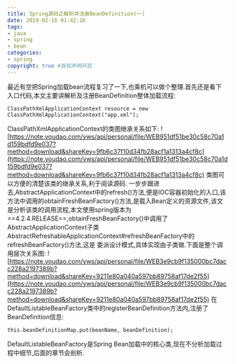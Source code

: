 ```yaml
---
title: Spring源码之解析并注册BeanDefinition(一)
date: 2019-02-16 01:42:16
tags:
- java
- spring
- bean
categories:
- spring   
copyright: true #版权声明开启        
---
```

最近有空把Spring加载bean流程复习了一下,也乘机可以做个整理.首先还是看下入口代码,本文主要讲解析及注册BeanDefinition整体加载流程:
```
ClassPathXmlApplicationContext resource = new ClassPathXmlApplicationContext("app.xml");
```
ClassPathXmlApplicationContext的类图继承关系如下:
![https://note.youdao.com/yws/api/personal/file/WEB951df51be30c58c70a1d159bdfd9e037?method=download&shareKey=9fb6c37f10d34fb28acf1a1313a4cf8c](https://note.youdao.com/yws/api/personal/file/WEB951df51be30c58c70a1d159bdfd9e037?method=download&shareKey=9fb6c37f10d34fb28acf1a1313a4cf8c)
类图可以方便的清楚该类的继承关系,利于阅读源码.
一步步跟进去,AbstractApplicationContext中的refresh()方法,便是IOC容器初始化的入口,该方法中调用的obtainFreshBeanFactory()方法,是载入Bean定义的资源文件,该文是分析该类的调用流程,本文使用spring版本为==4.2.4.RELEASE==,obtainFreshBeanFactory()中调用了AbstractApplicationContext子类AbstractRefreshableApplicationContext#refreshBeanFactory中的refreshBeanFactory()方法,这是
委派设计模式,具体实现由子类做.下面是整个调用层次关系图:
![https://note.youdao.com/yws/api/personal/file/WEB3e9cb9f135000bc7dacc228a2197389b?method=download&shareKey=9211e80a040a597bb89758af17de2f55](https://note.youdao.com/yws/api/personal/file/WEB3e9cb9f135000bc7dacc228a2197389b?method=download&shareKey=9211e80a040a597bb89758af17de2f55)
在DefaultListableBeanFactory类中的registerBeanDefinition方法内,注册了BeanDefinition信息:
```
this.beanDefinitionMap.put(beanName, beanDefinition);
```
DefaultListableBeanFactory是Spring Bean加载中的核心类,现在不分析加载过程中细节,后面的章节会剖析.
